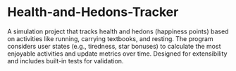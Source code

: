 # Health-and-Hedons-Tracker
A simulation project that tracks health and hedons (happiness points) based on activities like running, carrying textbooks, and resting. The program considers user states (e.g., tiredness, star bonuses) to calculate the most enjoyable activities and update metrics over time. Designed for extensibility and includes built-in tests for validation.
